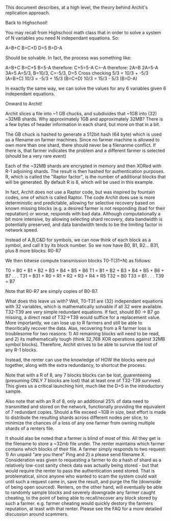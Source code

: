 This document describes, at a high level, the theory behind Archit's replication approach.

Back to Highschool!

You may recall from Highschool math class that in order to solve a system of N variables you
need N independant equations.  So:

A=B+C
B=C+D
D=5
B=D-A

Should be solvable.  In fact, the process was something like:

A=B+C
B=C+5
B=5-A
therefore:
C+5=5-A
C=-A
therefore:
2A=B
2A=5-A
3A=5
A=5/3, B=10/3, C=-5/3, D=5
Cross checking
5/3 = 10/3 + -5/3 (A=B+C)
10/3 = -5/3 + 15/3 (B=C+D)
10/3 = 15/3 - 5/3 (B=D-A)

In exactly the same way, we can solve the values for any 6 variables given 6 independant equations.

Onward to Archit!

Archit slices a file into ~1 GB chucks, and subdivides that ~1GB into (32) ~32MB shards.  Why
approximately 1GB and approximately 32MB?  There is a few bytes of header information in each shard,
but more on that in a bit.

The GB chuck is hashed to generate a 512bit hash (64 byte) which is used as a filename on farmer 
machines.  Since no farmer machine is allowed to own more than one shard, there should never be a 
filenanme conflict.  If there is, that farmer indicates the problem and a different farmer is 
selected (should be a very rare event)

Each of the ~32MB shards are encrypted in memory and then XORed with R-1 adjoining shards.  The 
result is then hashed for authentication purposes. R, which is called the "Raptor factor", is the 
number of additional blocks that will be generated.  By default R is 8, which will be used in this 
example.

In fact, Archit does not use a Raptor code, but was inspired by fountain codes, one of which is 
called Raptor.  The code Archit does use is more deterministic and predictable, allowing for 
selective recovery based on known missing blocks (e.g. a desired farmer is not responding (bad
for their reputation) or worse, responds with bad data.  Although computationally a bit more
intensive, by allowing selecting shard recovery, data bandwidth is potentially preserved, and
data bandwidth tends to be the limiting factor in network speed.

Instead of A,B,C&D for symbols, we can now think of each block as a symbol, and call it by its block
number.  So we now have B0, B1, B2... B31, plus 8 more blocks: R0-R7

We then bitwise compute transmission blocks T0-T(31+N) as follows:

T0 = B0 + B1 + B2 + B3 + B4 + B5 + B6
T1 = B1 + B2 + B3 + B4 + B5 + B6 + B7
.
.
.
T31 = B31 + R0 + R1 + R2 + R3 + R4 + R5
T32 = B0
T33 = B1
.
.
.
T39 = B7

Note that R0-R7 are simply copies of B0-B7.

What does this leave us with?  Well, T0-T31 are (32) independant equations with 32 variables, which
is mathematically solvable if all 32 were available.  T32-T39 are very simple redundant equations.
If fact, should B0 -> B7 go missing, a direct read of T32->T39 would suffice for a replacement 
value.  More importantly, we can lose up to R farmers and still be able to theoritically recover
the data.  Alas, recovering from a R farmer loss is troublesome for two reasons:  1)  All remaining
blocks will need to be read, and 2) its mathematically tough (think 32,768 XOR operations against
32MB symbol blocks).  Therefore, Archit strives to be able to survive the lost of any R-1 blocks.

Instead, the renter can use the knowledge of HOW the blocks were put together, along with the 
extra redundancy, to shortcut the process.

Note that with a R of 8, any 7 blocks blocks can be lost, guarenteeing (presuming ONLY 7 blocks
are lost) that at least one of T32-T39 survived.  This gives us a critical launching hint, much
like the D=5 in the introductory sample.

Also note that with an R of 8, only an additional 25% of data need to transmitted and stored on
the network, functionally providing the equivalent of 7 redundant copies.  Should a file exceed
~1GB in size, best effort is made to distribute the resulting shards across different nodes per
slice, to minimize the chances of a loss of any one farmer from owning multiple shards of a
renters file.

It should also be noted that a farmer is blind of most of this.  All they get is the filename to
store a ~32mb file under.  The renter maintains which farmer contains which blocks of their
file.  A farmer simply responds to two request:  1) An unpaid "are you there" Ping and 2) a
please send filename X.  Consideration was given to requesting a farmer to do a hash of shard 
as a relatively low-cost sanity check data was actually being stored - but that would require
the renter to pass the authentication seed stored.  That is problematical, since anyone who
wanted to scam the system could wait until such a request came in, save the result, and purge
the file (downside of being open sourced).  Renters, on the other hand, will eventually be 
able to randomly sample blocks and severely downgrade any farmer caught cheating, to the point
of being able to recall/recover any block stored by such a farmer.  e.g. farmer cheating 
would quickly destory the farmers reputation, at least with that renter.  Please see the FAQ
for a more detailed discussion around scammers.

